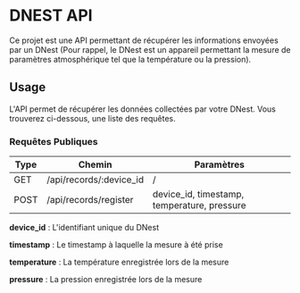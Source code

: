 # DNEST API
Ce projet est une API permettant de récupérer les informations envoyées par un DNest \(Pour rappel, le DNest est un appareil permettant la mesure de paramètres atmosphérique tel que la température ou la pression\).

## Usage
L'API permet de récupérer les données collectées par votre DNest. Vous trouverez ci-dessous, une liste des requêtes.

### Requêtes Publiques

| Type | Chemin | Paramètres |
| ---- | ------ | ---------- |
| GET | /api/records/:device_id | / |
| POST | /api/records/register | device_id, timestamp, temperature, pressure |

**device_id** : L'identifiant unique du DNest

**timestamp** : Le timestamp à laquelle la mesure à été prise

**temperature** : La température enregistrée lors de la mesure

**pressure** : La pression enregistrée lors de la mesure
